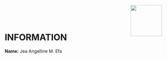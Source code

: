 <img align="right" width="100" height="100" src="https://upload.wikimedia.org/wikipedia/en/thumb/c/c6/New_Era_University.svg/175px-New_Era_University.svg.png">

<br></br>
# INFORMATION
**Name:** Jea Angelline M. Efa


